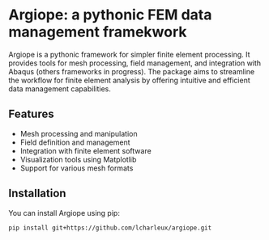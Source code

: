 # Argiope: a pythonic FEM data management framekwork

Argiope is a pythonic framework for simpler finite element processing. It provides tools for mesh processing, field management, and integration with Abaqus (others frameworks in progress). The package aims to streamline the workflow for finite element analysis by offering intuitive and efficient data management capabilities.

## Features

- Mesh processing and manipulation
- Field definition and management
- Integration with finite element software
- Visualization tools using Matplotlib
- Support for various mesh formats

## Installation

You can install Argiope using pip:

```sh
pip install git+https://github.com/lcharleux/argiope.git
```
